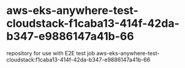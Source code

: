 # aws-eks-anywhere-test-cloudstack-f1caba13-414f-42da-b347-e9886147a41b-66
repository for use with E2E test job aws-eks-anywhere-test-cloudstack:f1caba13-414f-42da-b347-e9886147a41b-66
